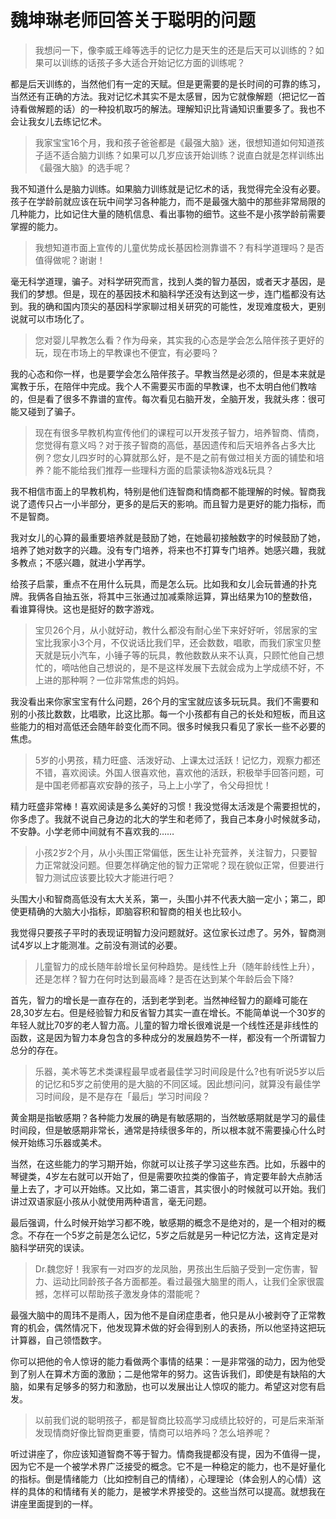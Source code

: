 # 魏坤琳老师回答关于聪明的问题 

> 我想问一下，像李威王峰等选手的记忆力是天生的还是后天可以训练的？如果可以训练的话孩子多大适合开始记忆方面的训练呢？

都是后天训练的，当然他们有一定的天赋。但是更需要的是长时间的可靠的练习，当然还有正确的方法。我对记忆术其实不是太感冒，因为它就像解题（把记忆一首诗看做解题的话）的一种投机取巧的解法。理解知识比背诵知识重要多了。我也不会让我女儿去练记忆术。



> 我家宝宝16个月，我和孩子爸爸都是《最强大脑》迷，很想知道如何知道孩子适不适合脑力训练？如果可以几岁应该开始训练？说直白就是怎样训练出《最强大脑》的选手呢？

我不知道什么是脑力训练。如果脑力训练就是记忆术的话，我觉得完全没有必要。孩子在学龄前就应该在玩中间学习各种能力，而不是最强大脑中的那些非常局限的几种能力，比如记住大量的随机信息、看出事物的细节。这些不是小孩学龄前需要掌握的能力。



> 我想知道市面上宣传的儿童优势成长基因检测靠谱不？有科学道理吗？是否值得做呢？谢谢！

毫无科学道理，骗子。对科学研究而言，找到人类的智力基因，或者天才基因，是我们的梦想。但是，现在的基因技术和脑科学还没有达到这一步，连门槛都没有达到。我的确和国内顶尖的基因科学家聊过相关研究的可能性，发现难度极大，更别说就可以市场化了。



> 您对婴儿早教怎么看？作为母亲，其实我的心态是学会怎么陪伴孩子更好的玩，现在市场上的早教课也不便宜，有必要吗？

我的心态和你一样，也是要学会怎么陪伴孩子。早教当然是必须的，但是本来就是寓教于乐，在陪伴中完成。我个人不需要买市面的早教课，也不太明白他们教啥的，但是看了很多不靠谱的宣传。每次看见右脑开发，全脑开发，我就头疼：很可能又碰到了骗子。



> 现在有很多早教机构宣传他们的课程可以开发孩子智力，培养智商、情商，您觉得有意义吗？对于孩子智商的高低，基因遗传和后天培养各占多大比例？您女儿四岁时的心算就那么好，是不是之前有做过相关方面的铺垫和培养？能不能给我们推荐一些理科方面的启蒙读物&游戏&玩具？

我不相信市面上的早教机构，特别是他们连智商和情商都不能理解的时候。智商我说了遗传只占一小半部分，更多的是后天的影响。而且智力是更好的能力指标，而不是智商。

我对女儿的心算的最重要培养就是鼓励了她，在她最初接触数字的时候鼓励了她，培养了她对数字的兴趣。没有专门培养，将来也不打算专门培养。她感兴趣，我就多教点；不感兴趣，就进小学再学。

给孩子启蒙，重点不在用什么玩具，而是怎么玩。比如我和女儿会玩普通的扑克牌。我俩各自抽五张，将其中三张通过加减乘除运算，算出结果为10的整数倍，看谁算得快。这也是挺好的数字游戏。



> 宝贝26个月，从小就好动，教什么都没有耐心坐下来好好听，邻居家的宝宝比我家小3个月，不仅说话比我们早，还会数数，唱歌，而我们家宝贝整天就是玩小汽车，小锤子等的玩具，教他数数从来不认真，只顾忙他自己想忙的，嘀咕他自己想说的，是不是这样发展下去就会成为上学成绩不好，不上进的那种啊？一位非常焦虑的妈妈。

我没看出来你家宝宝有什么问题，26个月的宝宝就应该多玩玩具。我们不需要和别的小孩比数数，比唱歌，比这比那。每一个小孩都有自己的长处和短板，而且这些能力的相对高低还会随年龄变化而不同。很多时候我只看见了家长一些不必要的焦虑。



> 5岁的小男孩，精力旺盛、活泼好动、上课太过活跃！记忆力，观察力都还不错，喜欢阅读。外国人很喜欢他，喜欢他的活跃，积极举手回答问题，可是中国老师都喜欢安静的孩子，马上上小学了，令父母担忧！

精力旺盛非常棒！喜欢阅读是多么美好的习惯！我没觉得太活泼是个需要担忧的，你多虑了。我就不说自己身边的北大的学生和老师了，我自己本身小时候就多动，不安静。小学老师中间就有不喜欢我的……





> 小孩2岁2个月，从小头围正常偏低，医生让补充营养，关注智力，只要智力正常就没问题。但要怎样确定他的智力正常呢？现在貌似正常，但要进行智力测试应该要比较大才能进行吧？

头围大小和智商高低没有太大关系，第一，头围小并不代表大脑一定小；第二，即使更精确的大脑大小指标，即脑容积和智商的相关也比较小。

我觉得只要孩子平时的表现证明智力没问题就好。这位家长过虑了。另外，智商测试4岁以上才能测准。之前没有测试的必要。



> 儿童智力的成长随年龄增长呈何种趋势。是线性上升（随年龄线性上升），还是怎样？智力在何时达到最高峰？是否在达到某个年龄后会下降?

首先，智力的增长是一直存在的，活到老学到老。当然神经智力的巅峰可能在28,30岁左右。但是经验智力和反省智力其实一直在增长。不能简单说一个30岁的年轻人就比70岁的老人智力高。儿童的智力增长很难说是一个线性还是非线性的函数，这是因为智力本身包含的多种成分的发展趋势不一样，都没有一个所谓智力总分的存在。



> 乐器，美术等艺术类课程最早或者最佳学习时间段是什么?也有听说5岁以后的记忆和5岁之前使用的是大脑的不同区域。因此想问问，就算没有最佳学习时间段，是不是存在「最后」学习时间段？

黄金期是指敏感期？各种能力发展的确是有敏感期的，当然敏感期就是学习的最佳时间段，但是敏感期非常长，通常是持续很多年的，所以根本就不需要操心什么时候开始练习乐器或美术。

当然，在这些能力的学习期开始，你就可以让孩子学习这些东西。比如，乐器中的琴键类，4岁左右就可以开始了，但是需要吹拉类的像笛子，肯定要年龄大点肺活量上去了，才可以开始练。又比如，第二语言，其实很小的时候就可以开始。我们讲过双语家庭小孩从小就使用两种语言，毫无问题。

最后强调，什么时候开始学习都不晚，敏感期的概念不是绝对的，是一个相对的概念。不存在一个5岁之前是怎么记忆，5岁之后就是另一种记忆方法，这肯定是对脑科学研究的误读。



> Dr.魏您好！我家有一对四岁的龙凤胎，男孩出生后脑子受到一定伤害，智力、运动比同龄孩子各方面都差。看过最强大脑里的雨人，让我们全家很震撼，怎样可以帮助孩子激发身体的潜能呢？

最强大脑中的周玮不是雨人，因为他不是自闭症患者，他只是从小被剥夺了正常教育的机会，偶然情况下，他发现算术做的好会得到别人的表扬，所以他坚持这把玩计算器，自己领悟数字。

你可以把他的令人惊讶的能力看做两个事情的结果：一是非常强的动力，因为他受到了别人在算术方面的激励；二是他常年的努力。这告诉我们，即使是有缺陷的大脑，如果有足够多的努力和激励，也可以发展出让人惊叹的能力。希望这对您有启发。



> 以前我们说的聪明孩子，都是智商比较高学习成绩比较好的，可是后来渐渐发现情商好像比智商更重要，情商可以培养吗？怎么培养呢？

听过讲座了，你应该知道智商不等于智力。情商我提都没有提，因为不值得一提，因为它不是一个被学术界广泛接受的概念。它不是一种稳定的能力，也不是好量化的指标。倒是情绪能力（比如控制自己的情绪），心理理论（体会别人的心情）这样的具体的和情绪有关的能力，是被学术界接受的。这些当然可以提高。就想我在讲座里面提到的一样。
